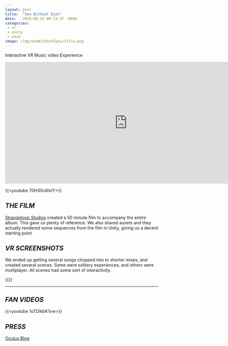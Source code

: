 ```yaml
---
layout: post
title:  "See Without Eyes"
date:   2018-06-21 00:13:37 -0666
categories: 
 - vr
 - unity
 - wave
image: /img/SeeWithoutEyes/title.png
---
```


Interactive VR Music video Experience
<!--more-->


<iframe width="800" height="400" src="https://www.youtube.com/embed/70H3Sv6lxIY" frameborder="0" allow="autoplay; encrypted-media" allowfullscreen></iframe>

{{<youtube 70H3Sv6lxIY>}}

## *THE FILM*

[Strangeloop Studios](https://www.strangeloop-studios.com/) created a 50 minute film to accompany the entire album. This gave us plenty of reference. We also shared assets and they actually rendered some sequences from the film in Unity, giving us a decent starting point. 

## *VR SCREENSHOTS*

We ended up getting several songs chopped into to shorter mixes, and created several scenes. Some were solitary experiences, and others were multiplayer. All scenes had some sort of interactivity. 


{{<gallery SeeWithoutEyes >}}

---
## *FAN VIDEOS* 

{{<youtube 1oTDIkbK1vw>}}
## *PRESS* 

[Oculus Blog](https://www.oculus.com/blog/a-new-sensation-the-glitch-mob-brings-see-without-eyes-to-thewavevr-on-rift/)



